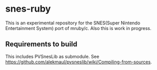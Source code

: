 # snes-ruby

This is an experimental repository for the SNES(Super Nintendo Entertainment System) port of mruby/c.
Also this is work in progress.

## Requirements to build
This includes PVSnesLib as submodule. See https://github.com/alekmaul/pvsneslib/wiki/Compiling-from-sources.
